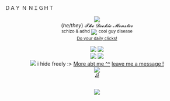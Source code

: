 ＤＡＹ  Ｎ  ＮＩＧＨＴ


<div align='center'> 
  <img src='https://64.media.tumblr.com/d1cf9685bc1b5bb618ffda4fbda6f6d9/c1b2126aa447532e-fd/s500x750/c2d86097c6467bd52c99715f1bf78b63ec937219.gifv'>
 <br> ‎(<i>he/they</i>) <i>𝓣𝓱𝓮 𝓓𝓸𝓸𝓴𝓲𝓮 𝓜𝓸𝓷𝓼𝓽𝓮𝓻</i> 
 <br> <sup>schizo & adhd</sup> <img src='https://64.media.tumblr.com/0e7cea27e2484d75a65d14b2cab90571/0d4d9b03f3aa6a0d-e7/s75x75_c1/4a834333d91dc7c6684550babb0593e08c7e6beb.gifv'> <sup>cool guy disease </sup>
 <br><sub> <a href="https://arab.org/click-to-help/palestine/"> Do your daily clicks!  </a></sub>

  
  <p><img src='https://64.media.tumblr.com/9e3da158a6593c1a97e8960dd2a3e8fe/d43c027188561a59-bb/s250x400/b38562fc5e650f3834920d498537fd63077ff503.gifv'> <img src='https://64.media.tumblr.com/fb392bbd7d82b767c8eef817495ab629/009203b5b20f7e02-14/s250x400/dd2ed56db4bf3271f820ffd7b65e3d08f8eb3e3f.gifv'>
  <br> <img src='https://64.media.tumblr.com/07395005ed5b5e6fae52705a9545c7f2/e2d9cbd6f35db6b6-db/s250x400/0651b86e1bac27cd3714c7f187c26eb2b644e32f.webp'> <img src='https://64.media.tumblr.com/28bec02804f70a7e0ad33c6ac7668b56/79a7c69e8673cca3-b1/s250x400/bb1f9c6208ec59add39aa2d987d9bc7626b93ab1.gifv'> 
<br> <img src='https://64.media.tumblr.com/8b7f86e10b5f02c289392f999184178a/7c077bef8cc98d79-51/s75x75_c1/0b3a8f78a9d78037883710b6be9806fb48b8deeb.pnj'> i hide freely :> <a href="https://seraphimbladeinfo.carrd.co/">More abt me ^^</a> <a href="https://seraphimblade.atabook.org/">leave me a message !</a>
  <br> <img src='https://64.media.tumblr.com/7e6b0589e102539bdc15fcc7ec5b167b/f9e399a7ea2d5f17-4e/s500x750/aff7bc18788e739ef7027d26e14f59e7394d38af.gifv'>
<br><sub> <a href="https://www.last.fm/user/seraphimblade"> ♫  </a></sub>


  <br> <img src='https://64.media.tumblr.com/2b2426f48699a19413637c0d2f492340/96016becd9e9505c-ed/s1280x1920/68ee9a829e84805b9180f7c168d7225d01dcc3b4.gifv'>
